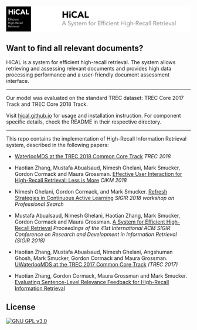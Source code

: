 ![HiCAL](/images/hical.png)

## Want to find all relevant documents?
HiCAL is a system for efficient high-recall retrieval. The system allows retrieving and assessing relevant documents and provides high data processing performance and a user-friendly document assessment interface.

---
Our model was evaluated on the standard TREC dataset: TREC Core 2017 Track and
TREC Core 2018 Track.

Visit [hical.github.io](https://hical.github.io/) for usage and
installation instruction.  For component specific details, check the README in
their respective directory.

----

This repo contains the implementation of High-Recall Information Retrieval system, described in the following papers:

+ [WaterlooMDS at the TREC 2018 Common Core Track](https://cs.uwaterloo.ca/~h435zhan/TREC2018) *TREC 2018*

+ Haotian Zhang, Mustafa Abualsaud, Nimesh Ghelani, Mark Smucker, Gordon Cormack and Maura Grossman. [Effective User Interaction for High-Recall Retrieval: Less is More](https://cs.uwaterloo.ca/~h435zhan/CIKM2018) *CIKM 2018*

+ Nimesh Ghelani, Gordon Cormack, and Mark Smucker. [Refresh Strategies in Continuous Active Learning](http://ceur-ws.org/Vol-2127/paper6-profs.pdf) *SIGIR 2018 workshop on Professional Search*


+ Mustafa Abualsaud, Nimesh Ghelani, Haotian Zhang, Mark Smucker, Gordon Cormack and Maura Grossman. [A System for Efficient High-Recall Retrieval](https://dl.acm.org/citation.cfm?id=3209978.3210176) *Proceedings of the 41st International ACM SIGIR Conference on Research and Development in Information Retrieval (SIGIR 2018)*

+ Haotian Zhang, Mustafa Abualsaud, Nimesh Ghelani, Angshuman Ghosh, Mark Smucker, Gordon Cormack and Maura Grossman. [UWaterlooMDS at the TREC 2017 Common Core Track](https://trec.nist.gov/pubs/trec26/papers/UWaterlooMDS-CC.pdf) *(TREC 2017)*

+ Haotian Zhang, Gordon Cormack, Maura Grossman and Mark Smucker. [Evaluating Sentence-Level Relevance Feedback for High-Recall Information Retrieval](https://arxiv.org/abs/1803.08988)


License
--------
[![GNU GPL v3.0](http://www.gnu.org/graphics/gplv3-127x51.png)](http://www.gnu.org/licenses/gpl.html) 
